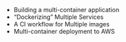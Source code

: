 -	Building a multi-container application
-	“Dockerizing” Multiple Services
-	A CI workflow for Multiple images
-	Multi-container deployment to AWS
